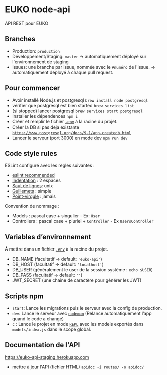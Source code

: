 # EUKO node-api

API REST pour EUKO

## Branches
- Production: `production`
- Développement/Staging: `master` → automatiquement déployé sur l'environnement de staging
- Issues: une branche par issue, nommée avec le `#numéro` de l'issue. → automatiquement déployé à chaque pull request.

## Pour commencer

- Avoir installé Node.js et postgresql `brew install node postgresql`
- vérifier que postgresql est bien started `brew services list`
- (si stopped) lancer postgresql `brew services start postgresql`
- Installer les dépendences `npm i`
- Créer et remplir le fichier [`.env`](#variables-denvironnement) à la racine du projet.
- Créer la DB si pas deja existante [`https://www.postgresql.org/docs/9.1/app-createdb.html`]()
- Lancer le serveur (port 3000) en mode dev `npm run dev`

## Code style rules

ESLint configuré avec les règles suivantes :
- [eslint:recommended](https://eslint.org/docs/rules/)
- [Indentation](https://eslint.org/docs/rules/indent#enforce-consistent-indentation-indent) : 2 espaces
- [Saut de lignes](https://eslint.org/docs/rules/linebreak-style#enforce-consistent-linebreak-style-linebreak-style): unix
- [Guillemets](https://eslint.org/docs/rules/quotes#enforce-the-consistent-use-of-either-backticks-double-or-single-quotes-quotes) : simple
- [Point-virgule](https://eslint.org/docs/rules/semi#require-or-disallow-semicolons-instead-of-asi-semi) : jamais

Convention de nommage :
- Models : pascal case + singulier - Ex: `User`
- Controllers : pascal case + pluriel + `Controller` - Ex `UsersController`

## Variables d’environnement

À mettre dans un fichier [`.env`](https://github.com/motdotla/dotenv) à la racine du projet.
- DB_NAME (facultatif → default: `'euko-api'`)
- DB_HOST (facultatif → default: `'localhost'`)
- DB_USER (généralement le user de la session système : `echo $USER`)
- DB_PASS (facultatif → default: `''`)
- JWT_SECRET (une chaine de caractère pour générer les JWT)

## Scripts npm

- `start`: Lance les migrations puis le serveur avec la config de production.
- `dev`: Lance le serveur avec [`nodemon`](https://github.com/remy/nodemon) (Relance automatiquement l’app quand le code a changé)
- `c` : Lance le projet en mode [`REPL`](https://nodejs.org/api/repl.html) avec les models exportés dans `models/index.js` dans le scope global.


## Documentation de l'API

https://euko-api-staging.herokuapp.com

- mettre à jour l'API (fichier HTML) `apidoc -i routes/ -o apidoc/`
